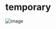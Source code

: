 # temporary

![image](https://user-images.githubusercontent.com/110366380/202168385-4c73588f-386f-4edf-a22e-80a3d681bd00.png)
